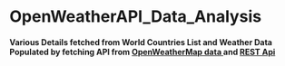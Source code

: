 # OpenWeatherAPI_Data_Analysis


#### <p>Various Details fetched from World Countries List and Weather Data Populated by fetching API from <a href="https://openweathermap.org/api" target="_blank"> OpenWeatherMap data </a> and <a href="https://restcountries.com" target="_blank"> REST Api </a> </p>
